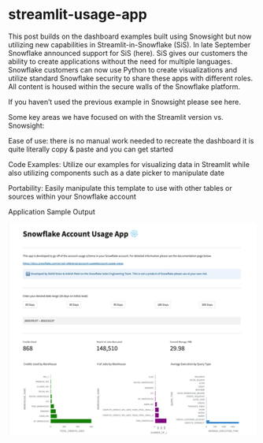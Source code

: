 # streamlit-usage-app

This post builds on the dashboard examples built using Snowsight but now utilizing new capabilities in Streamlit-in-Snowflake (SiS). In late September Snowflake announced support for SiS (here). SiS gives our customers the ability to create applications without the need for multiple languages. Snowflake customers can now use Python to create visualizations and utilize standard Snowflake security to share these apps with different roles. All content is housed within the secure walls of the Snowflake platform.

If you haven’t used the previous example in Snowsight please see here.

Some key areas we have focused on with the Streamlit version vs. Snowsight:

Ease of use: there is no manual work needed to recreate the dashboard it is quite literally copy & paste and you can get started

Code Examples: Utilize our examples for visualizing data in Streamlit while also utilizing components such as a date picker to manipulate date

Portability: Easily manipulate this template to use with other tables or sources within your Snowflake account

Application Sample Output

![alt text](https://raw.githubusercontent.com/nkolur2/streamlit-usage-app/main/stream1.webp)



